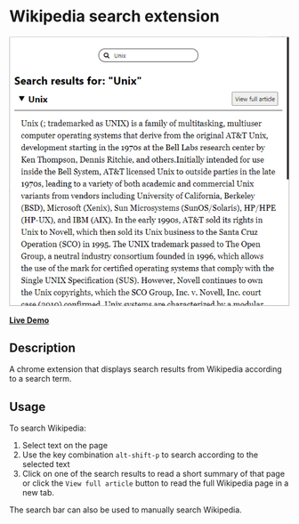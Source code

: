 # Wikipedia search extension
<p align="center">
    <img src="screenshot.PNG"/>
</p>

[**Live Demo**](https://elkheirt.github.io/wikipedia-search-demo/)

## Description
A chrome extension that displays search results from Wikipedia according to a search term.

## Usage
To search Wikipedia:
  1. Select text on the page
  2. Use the key combination `alt-shift-p` to search according to the selected text
  3. Click on one of the search results to read a short summary of that page or click the `View full article` button to read the full Wikipedia page in a new tab.

The search bar can also be used to manually search Wikipedia.

